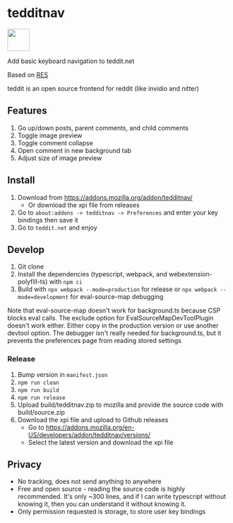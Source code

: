 # tedditnav

<a href="https://addons.mozilla.org/addon/tedditnav/"><img src=https://blog.mozilla.org/addons/files/2020/04/get-the-addon-fx-apr-2020.svg height="50"></a>

Add basic keyboard navigation to teddit.net

Based on [RES](https://github.com/honestbleeps/Reddit-Enhancement-Suite)

teddit is an open source frontend for reddit (like invidio and nitter)

## Features
1. Go up/down posts, parent comments, and child comments
2. Toggle image preview
3. Toggle comment collapse
4. Open comment in new background tab
5. Adjust size of image preview

## Install

1. Download from https://addons.mozilla.org/addon/tedditnav/
    - Or download the xpi file from releases
2. Go to `about:addons -> tedditnav -> Preferences` and enter your key bindings then save it
3. Go to `teddit.net` and enjoy

## Develop
1. Git clone
2. Install the dependencies (typescript, webpack, and webextension-polyfill-ts) with `npm ci`
3. Build with `npx webpack --mode=production` for release or `npx webpack --mode=development` for eval-source-map debugging

Note that eval-source-map doesn't work for background.ts because CSP blocks eval calls. The exclude option for EvalSourceMapDevToolPlugin doesn't work either. Either copy in the production version or use another devtool option. The debugger isn't really needed for background.ts, but it prevents the preferences page from reading stored settings

### Release
1. Bump version in `manifest.json`
2. `npm run clean`
3. `npm run build`
4. `npm run release`
5. Upload build/tedditnav.zip to mozilla and provide the source code with build/source.zip
6. Download the xpi file and upload to Github releases
    - Go to https://addons.mozilla.org/en-US/developers/addon/tedditnav/versions/
    - Select the latest version and download the xpi file

## Privacy

- No tracking, does not send anything to anywhere
- Free and open source - reading the source code is highly recommended. It's only ~300 lines, and if I can write typescript without knowing it, then you can understand it without knowing it.
- Only permission requested is storage, to store user key bindings
